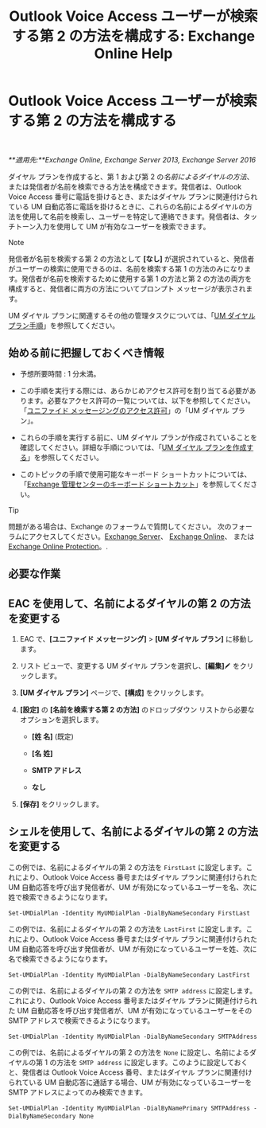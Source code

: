 ﻿---
title: 'Outlook Voice Access ユーザーが検索する第 2 の方法を構成する: Exchange Online Help'
TOCTitle: Outlook Voice Access ユーザーが検索する第 2 の方法を構成する
ms:assetid: 5cd4e0a0-d023-45a1-aa3c-b8dea6ec6d72
ms:mtpsurl: https://technet.microsoft.com/ja-jp/library/Aa998311(v=EXCHG.150)
ms:contentKeyID: 52057429
ms.date: 05/22/2018
mtps_version: v=EXCHG.150
ms.translationtype: HT
---

# Outlook Voice Access ユーザーが検索する第 2 の方法を構成する

 

_**適用先:**Exchange Online, Exchange Server 2013, Exchange Server 2016_

ダイヤル プランを作成すると、第 1 および第 2 の*名前によるダイヤルの方法*、または発信者が名前を検索できる方法を構成できます。発信者は、Outlook Voice Access 番号に電話を掛けるとき、またはダイヤル プランに関連付けられている UM 自動応答に電話を掛けるときに、これらの名前によるダイヤルの方法を使用して名前を検索し、ユーザーを特定して連絡できます。発信者は、タッチトーン入力を使用して UM が有効なユーザーを検索できます。


> [!NOTE]
> 発信者が名前を検索する第 2 の方法として <STRONG>[なし]</STRONG> が選択されていると、発信者がユーザーの検索に使用できるのは、名前を検索する第 1 の方法のみになります。発信者が名前を検索するために使用する第 1 の方法と第 2 の方法の両方を構成すると、発信者に両方の方法についてプロンプト メッセージが表示されます。



UM ダイヤル プランに関連するその他の管理タスクについては、「[UM ダイヤル プラン手順](um-dial-plan-procedures-exchange-2013-help.md)」を参照してください。

## 始める前に把握しておくべき情報

  - 予想所要時間 : 1 分未満。

  - この手順を実行する際には、あらかじめアクセス許可を割り当てる必要があります。必要なアクセス許可の一覧については、以下を参照してください。「[ユニファイド メッセージングのアクセス許可](unified-messaging-permissions-exchange-2013-help.md)」の「UM ダイヤル プラン」。

  - これらの手順を実行する前に、UM ダイヤル プランが作成されていることを確認してください。詳細な手順については、「[UM ダイヤル プランを作成する](create-a-um-dial-plan-exchange-2013-help.md)」を参照してください。

  - このトピックの手順で使用可能なキーボード ショートカットについては、「[Exchange 管理センターのキーボード ショートカット](keyboard-shortcuts-in-the-exchange-admin-center-exchange-online-protection-help.md)」を参照してください。


> [!TIP]
> 問題がある場合は、Exchange のフォーラムで質問してください。 次のフォーラムにアクセスしてください。<A href="https://go.microsoft.com/fwlink/p/?linkid=60612">Exchange Server</A>、 <A href="https://go.microsoft.com/fwlink/p/?linkid=267542">Exchange Online</A>、 または <A href="https://go.microsoft.com/fwlink/p/?linkid=285351">Exchange Online Protection</A>。.



## 必要な作業

## EAC を使用して、名前によるダイヤルの第 2 の方法を変更する

1.  EAC で、**\[ユニファイド メッセージング\]** \> **\[UM ダイヤル プラン\]** に移動します。

2.  リスト ビューで、変更する UM ダイヤル プランを選択し、**\[編集\]**![編集アイコン](images/Bb124582.6f53ccb2-1f13-4c02-bea0-30690e6ea71d(EXCHG.150).gif "編集アイコン") をクリックします。

3.  **\[UM ダイヤル プラン\]** ページで、**\[構成\]** をクリックします。

4.  **\[設定\]** の **\[名前を検索する第 2 の方法\]** のドロップダウン リストから必要なオプションを選択します。
    
      - **\[姓 名\]** (既定)
    
      - **\[名 姓\]**
    
      - **SMTP アドレス**
    
      - **なし**

5.  **\[保存\]** をクリックします。

## シェルを使用して、名前によるダイヤルの第 2 の方法を変更する

この例では、名前によるダイヤルの第 2 の方法を `FirstLast` に設定します。これにより、Outlook Voice Access 番号またはダイヤル プランに関連付けられた UM 自動応答を呼び出す発信者が、UM が有効になっているユーザーを名、次に姓で検索できるようになります。

    Set-UMDialPlan -Identity MyUMDialPlan -DialByNameSecondary FirstLast

この例では、名前によるダイヤルの第 2 の方法を `LastFirst` に設定します。これにより、Outlook Voice Access 番号またはダイヤル プランに関連付けられた UM 自動応答を呼び出す発信者が、UM が有効になっているユーザーを姓、次に名で検索できるようになります。

    Set-UMDialPlan -Identity MyUMDialPlan -DialByNameSecondary LastFirst 

この例では、名前によるダイヤルの第 2 の方法を `SMTP address` に設定します。これにより、Outlook Voice Access 番号またはダイヤル プランに関連付けられた UM 自動応答を呼び出す発信者が、UM が有効になっているユーザーをその SMTP アドレスで検索できるようになります。

    Set-UMDialPlan -Identity MyUMDialPlan -DialByNameSecondary SMTPAddress 

この例では、名前によるダイヤルの第 2 の方法を `None` に設定し、名前によるダイヤルの第 1 の方法を `SMTP address` に設定します。このように設定しておくと、発信者は Outlook Voice Access 番号、またはダイヤル プランに関連付けられている UM 自動応答に通話する場合、UM が有効になっているユーザーを SMTP アドレスによってのみ検索できます。

    Set-UMDialPlan -Identity MyUMDialPlan -DialByNamePrimary SMTPAddress -DialByNameSecondary None

